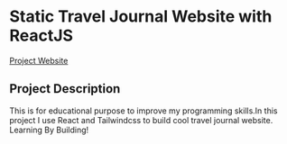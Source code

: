 # Static Travel Journal Website with ReactJS
[Project Website](https://smey-cool-travel-journal.netlify.app/)

## Project Description
This is for educational purpose to improve my programming skills.In this project I use React and Tailwindcss to build cool travel journal website. Learning By Building!
